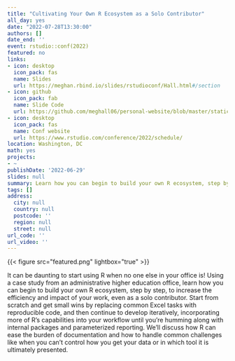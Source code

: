 ```yaml
---
title: "Cultivating Your Own R Ecosystem as a Solo Contributor"
all_day: yes
date: "2022-07-28T13:30:00"
authors: []
date_end: ''
event: rstudio::conf(2022)
featured: no
links:
- icon: desktop
  icon_pack: fas
  name: Slides
  url: https://meghan.rbind.io/slides/rstudioconf/Hall.html#/section
- icon: github
  icon_pack: fab
  name: Slide Code
  url: https://github.com/meghall06/personal-website/blob/master/static/slides/rstudioconf/Hall.qmd
- icon: desktop
  icon_pack: fas
  name: Conf website
  url: https://www.rstudio.com/conference/2022/schedule/
location: Washington, DC
math: yes
projects:
- ~
publishDate: '2022-06-29'
slides: null
summary: Learn how you can begin to build your own R ecosystem, step by step, to increase the efficiency and impact of your work, even as a solo contributor.
tags: []
address:
  city: null
  country: null
  postcode: ''
  region: null
  street: null
url_code: ''
url_video: ''
---
```


{{< figure src="featured.png" lightbox="true" >}}

It can be daunting to start using R when no one else in your office is! Using a case study from an administrative higher education office, learn how you can begin to build your own R ecosystem, step by step, to increase the efficiency and impact of your work, even as a solo contributor. Start from scratch and get small wins by replacing common Excel tasks with reproducible code, and then continue to develop iteratively, incorporating more of R’s capabilities into your workflow until you’re humming along with internal packages and parameterized reporting. We’ll discuss how R can ease the burden of documentation and how to handle common challenges like when you can’t control how you get your data or in which tool it is ultimately presented.
